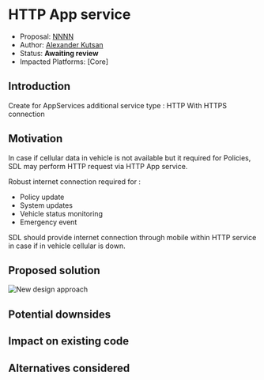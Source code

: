 # HTTP App service 

* Proposal: [NNNN](nnnn-http-app-service.md)
* Author: [Alexander Kutsan](https://github.com/LuxoftAKutsan)
* Status: **Awaiting review**
* Impacted Platforms: [Core]

## Introduction

Create for AppServices additional service type : HTTP
With HTTPS connection 
## Motivation

In case if cellular data in vehicle is not available but it required for Policies, SDL may perform HTTP request via HTTP App service. 

Robust internet connection required for :
 - Policy update
 - System updates
 - Vehicle status monitoring
 - Emergency event 

SDL should provide internet connection through mobile within HTTP service in case if in vehicle cellular is down.

## Proposed solution
![New design approach](../assets/proposals/nnnn-split_policies/new_design.png)

## Potential downsides

## Impact on existing code

## Alternatives considered
